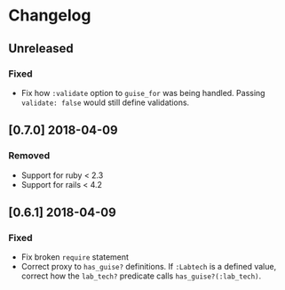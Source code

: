 # Changelog

## Unreleased
### Fixed
* Fix how `:validate` option to `guise_for` was being handled. Passing
  `validate: false` would still define validations.

## [0.7.0] 2018-04-09
### Removed

* Support for ruby < 2.3
* Support for rails < 4.2

## [0.6.1] 2018-04-09
### Fixed

* Fix broken `require` statement
* Correct proxy to `has_guise?` definitions. If `:Labtech` is a defined value,
  correct how the `lab_tech?` predicate calls `has_guise?(:lab_tech)`.

